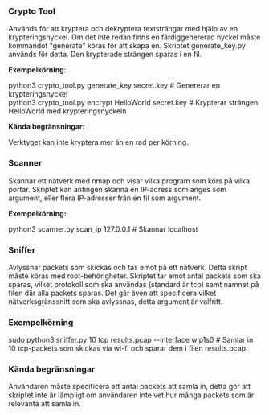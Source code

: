 <h3> Crypto Tool </h3>

Används för att kryptera och dekryptera textsträngar med hjälp av en krypteringsnyckel.
Om det inte redan finns en färdiggenererad nyckel måste kommandot "generate" köras för att skapa en. Skriptet generate_key.py används för detta. Den krypterade strängen sparas i en fil.

<b>Exempelkörning</b>:

python3 crypto_tool.py generate_key secret.key # Genererar en krypteringsnyckel<br>
python3 crypto_tool.py encrypt HelloWorld secret.key # Krypterar strängen HelloWorld med krypteringsnyckeln

<b>Kända begränsningar:</b>

Verktyget kan inte kryptera mer än en rad per körning.

<h3> Scanner </h3>

Skannar ett nätverk med nmap och visar vilka program som körs på vilka portar. Skriptet kan antingen
skanna en IP-adress som anges som argument, eller flera IP-adresser från en fil som argument.

<b>Exempelkörning:</b>

python3 scanner.py scan_ip 127.0.0.1 # Skannar localhost

<h3> Sniffer </h3>

Avlyssnar packets som skickas och tas emot på ett nätverk. Detta skript måste köras med root-behörigheter. Skriptet tar emot antal packets som ska sparas, vilket protokoll som ska användas
(standard är tcp) samt namnet på filen där alla packets sparas. Det går även att specificera vilket nätverksgränssnitt som ska avlyssnas, detta argument är valfritt.

<h3>Exempelkörning</h3>

sudo python3 sniffer.py 10 tcp results.pcap --interface wlp1s0 # Samlar in 10 tcp-packets som skickas via wi-fi och sparar dem i filen results.pcap.

<h3>Kända begränsningar</h3>

Användaren måste specificera ett antal packets att samla in, detta gör att skriptet inte är lämpligt 
om användaren inte vet hur många packets som är relevanta att samla in.
